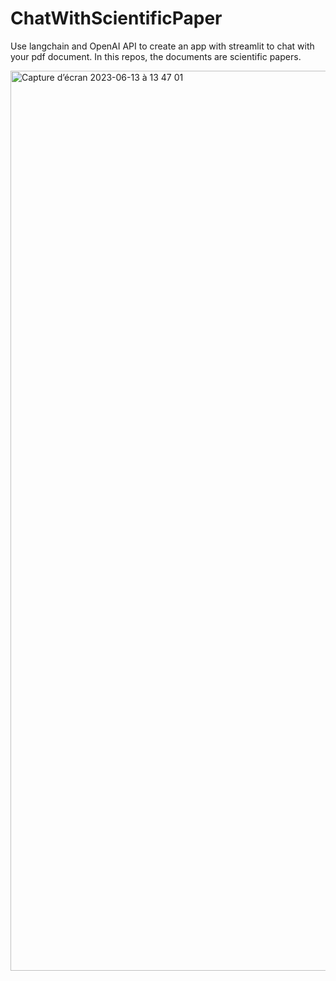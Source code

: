 # ChatWithScientificPaper

Use langchain and OpenAI API to create an app with streamlit to chat with your pdf document. In this repos, the documents are scientific papers. 


<img width="1440" alt="Capture d’écran 2023-06-13 à 13 47 01" src="https://github.com/BirdiD/ChatWithScientificPaper/assets/48530173/2339a6ea-60f5-4501-a191-f31f8ab1e609">
